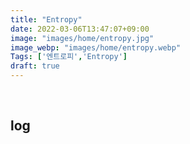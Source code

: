 ```yaml
---
title: "Entropy"
date: 2022-03-06T13:47:07+09:00
image: "images/home/entropy.jpg"
image_webp: "images/home/entropy.webp"
Tags: ['엔트로피','Entropy']
draft: true
---
```

<br>

## log
